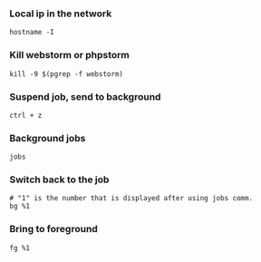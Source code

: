 ### Local ip in the network
```
hostname -I
```

### Kill webstorm or phpstorm
```
kill -9 $(pgrep -f webstorm)
```

### Suspend job, send to background
```
ctrl + z
```

### Background jobs
```
jobs
```


### Switch back to the job
```
# "1" is the number that is displayed after using jobs comm.
bg %1 
```

### Bring to foreground
```
fg %1
```

